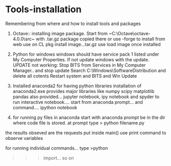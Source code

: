 # Tools-installation
Remembering from where and how to install tools and packages


1. Octave:: installing image package.
  Start from ~C:\Octave\octave-4.0.0\src~ with .tar.gz package copied there
  or use -forge to install from web
  use on CL pkg install image...tar.gz
  use load image once installed

2. Python for windows
  windows should have service pack 1 listed under My Computer Properties.
  If not update windows with the update.
  UPDATE not working: Stop BITS from Services in My Computer Manager.. and stop update
  Search C:\Windows\SoftwareDistribution and delete all cotents
 Restart system and BITS and Win Update
  
3. Installed anaconda2 for having python libraries
   installation of anaconda2.exe provides major libraries like
   numpy
   scipy
   matplotlib
   pandas
   also provided... jupyter notebook, ipy notebook and spyder
   to run interactive notebook.... start from anaconda prompt... and command.... ipython notebook



4. for running py files in anaconda
  start with anaconda prompt
  be in the dir where code file is stored. at prompt type > python filename.py

  the results obseved are the requests put inside main()
  use print command to observe variables
  
  for running individual commands... type >python
  >>> import... so on
  
